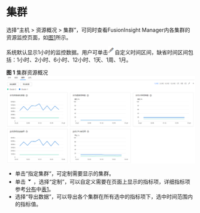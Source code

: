 # 集群<a name="admin_guide_000066"></a>

选择“主机 \> 资源概况 \> 集群”，可同时查看FusionInsight Manager内各集群的资源监控页面，如[图1](#fig832355103111)所示。

系统默认显示1小时的监控数据。用户可单击![](figures/edit2-54.png)自定义时间区间，缺省时间区间包括：1小时、2小时、6小时、12小时、1天、1周、1月。

**图 1**  集群资源概况<a name="fig832355103111"></a>  
![](figures/集群资源概况.png "集群资源概况")

-   单击“指定集群“，可定制需要显示的集群。
-   单击![](figures/zh-cn_image_0263899311.png)，选择“定制”，可以自定义需要在页面上显示的指标项，详细指标项参考[分布](分布.md)中[表1](分布.md#table1190415121488)。
-   选择“导出数据”，可以导出各个集群在所有选中的指标项下，选中时间范围内的指标值。

